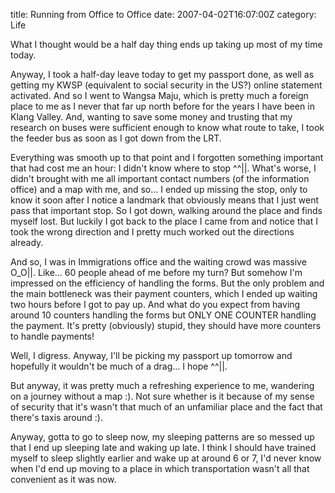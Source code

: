 title: Running from Office to Office
date: 2007-04-02T16:07:00Z
category: Life

What I thought would be a half day thing ends up taking up most of my time today.

Anyway, I took a half-day leave today to get my passport done, as well as getting my KWSP (equivalent to social security in the US?) online statement activated. And so I went to Wangsa Maju, which is pretty much a foreign place to me as I never that far up north before for the years I have been in Klang Valley. And, wanting to save some money and trusting that my research on buses were sufficient enough to know what route to take, I took the feeder bus as soon as I got down from the LRT.

Everything was smooth up to that point and I forgotten something important that had cost me an hour: I didn't know where to stop ^^||. What's worse, I didn't brought with me all important contact numbers (of the information office) and a map with me, and so… I ended up missing the stop, only to know it soon after I notice a landmark that obviously means that I just went pass that important stop. So I got down, walking around the place and finds myself lost. But luckily I got back to the place I came from and notice that I took the wrong direction and I pretty much worked out the directions already.

And so, I was in Immigrations office and the waiting crowd was massive O_O||. Like… 60 people ahead of me before my turn? But somehow I'm impressed on the efficiency of handling the forms. But the only problem and the main bottleneck was their payment counters, which I ended up waiting two hours before I got to pay up. And what do you expect from having around 10 counters handling the forms but ONLY ONE COUNTER handling the payment. It's pretty (obviously) stupid, they should have more counters to handle payments!

Well, I digress. Anyway, I'll be picking my passport up tomorrow and hopefully it wouldn't be much of a drag… I hope ^^||.

But anyway, it was pretty much a refreshing experience to me, wandering on a journey without a map :). Not sure whether is it because of my sense of security that it's wasn't that much of an unfamiliar place and the fact that there's taxis around :).

Anyway, gotta to go to sleep now, my sleeping patterns are so messed up that I end up sleeping late and waking up late. I think I should have trained myself to sleep slightly earlier and wake up at around 6 or 7, I'd never know when I'd end up moving to a place in which transportation wasn't all that convenient as it was now.
